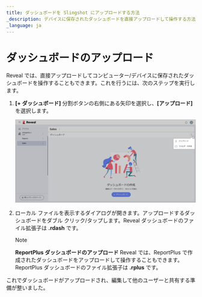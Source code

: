 ```yaml
---
title: ダッシュボードを Slingshot にアップロードする方法
_description: デバイスに保存されたダッシュボードを直接アップロードして操作する方法を説明します。
_language: ja
---
```


# ダッシュボードのアップロード

Reveal では、直接アップロードしてコンピューター/デバイスに保存されたダッシュボードを操作することもできます。これを行うには、次のステップを実行します。

1.  **[+ ダッシュボード]** 分割ボタンの右側にある矢印を選択し、**[アップロード]** を選択します。

    <img src="images/upload-create-folder-menu.png" alt="Upload option" class="responsive-img"/>

2.  ローカル ファイルを表示するダイアログが開きます。アップロードするダッシュボードをダブル クリック/タップします。Reveal ダッシュボードのファイル拡張子は **.rdash** です。
    >[!NOTE]
    >**ReportPlus ダッシュボードのアップロード** Reveal では、ReportPlus で作成されたダッシュボードをアップロードして操作することもできます。ReportPlus ダッシュボードのファイル拡張子は **.rplus** です。

これでダッシュボードがアップロードされ、編集して他のユーザーと共有する準備が整いました。
